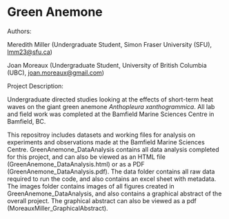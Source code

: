 # Green Anemone

Authors: 

Meredith Miller (Undergraduate Student, Simon Fraser University (SFU), lmm23@sfu.ca)

Joan Moreaux (Undergraduate Student, University of British Columbia (UBC), joan.moreaux@gmail.com)

Project Description:

Undergraduate directed studies looking at the effects of short-term heat waves on the giant green anemone *Anthopleura xanthogrammica*. All lab and field work was completed at the Bamfield Marine Sciences Centre in Bamfield, BC. 

This repositroy includes datasets and working files for analysis on experiments and observations made at the Bamfield Marine Sciences Centre. GreenAnemone_DataAnalysis contains all data analysis completed for this project, and can also be viewed as an HTML file (GreenAnemone_DataAnalysis.html) or as a PDF (GreenAnemone_DataAnalysis.pdf). The data folder contains all raw data required to run the code, and also contains an excel sheet with metadata. The images folder contains images of all figures created in GreenAnemone_DataAnalysis, and also contains a graphical abstract of the overall project. The graphical abstract can also be viewed as a pdf (MoreauxMiller_GraphicalAbstract). 

